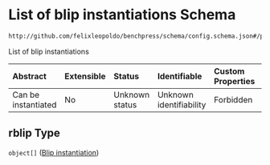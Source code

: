 # List of blip instantiations Schema

```txt
http://github.com/felixleopoldo/benchpress/schema/config.schema.json#/properties/resources/properties/structure_learning_algorithms/properties/rblip
```

List of blip instantiations

| Abstract            | Extensible | Status         | Identifiable            | Custom Properties | Additional Properties | Access Restrictions | Defined In                                                                    |
| :------------------ | :--------- | :------------- | :---------------------- | :---------------- | :-------------------- | :------------------ | :---------------------------------------------------------------------------- |
| Can be instantiated | No         | Unknown status | Unknown identifiability | Forbidden         | Allowed               | none                | [config.schema.json*](../../../out/config.schema.json "open original schema") |

## rblip Type

`object[]` ([Blip instantiation](config-definitions-blip-instantiation.md))
